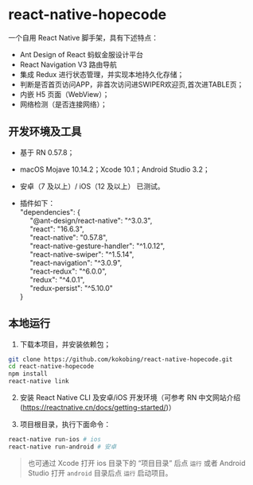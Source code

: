 # react-native-hopecode
一个自用 React Native 脚手架，具有下述特点：　

* Ant Design of React 蚂蚁金服设计平台
* React Navigation V3 路由导航
* 集成 Redux 进行状态管理，并实现本地持久化存储；
* 判断是否首页访问APP，非首次访问进SWIPER欢迎页,首次进TABLE页；
* 内嵌 H5 页面（WebView）；
* 网络检测（是否连接网络）；



## 开发环境及工具

* 基于 RN 0.57.8；
* macOS Mojave 10.14.2；Xcode 10.1；Android Studio 3.2；
* 安卓（7 及以上）/ iOS（12 及以上） 已测试。

* 插件如下：<br/>
 "dependencies": {<br/>
     &nbsp;&nbsp;&nbsp;&nbsp; "@ant-design/react-native": "^3.0.3",<br/>
     &nbsp;&nbsp;&nbsp;&nbsp; "react": "16.6.3",<br/>
     &nbsp;&nbsp;&nbsp;&nbsp; "react-native": "0.57.8",<br/>
     &nbsp;&nbsp;&nbsp;&nbsp; "react-native-gesture-handler": "^1.0.12",<br/>
     &nbsp;&nbsp;&nbsp;&nbsp; "react-native-swiper": "^1.5.14",<br/>
     &nbsp;&nbsp;&nbsp;&nbsp; "react-navigation": "^3.0.9",<br/>
     &nbsp;&nbsp;&nbsp;&nbsp; "react-redux": "^6.0.0",<br/>
     &nbsp;&nbsp;&nbsp;&nbsp; "redux": "^4.0.1",<br/>
     &nbsp;&nbsp;&nbsp;&nbsp; "redux-persist": "^5.10.0"<br/>
  }<br/>



## 本地运行

1.  下载本项目，并安装依赖包；
```bash
git clone https://github.com/kokobing/react-native-hopecode.git
cd react-native-hopecode
npm install
react-native link
```
2.  安装 React Native CLI 及安卓/iOS 开发环境（可参考 RN 中文网站介绍(https://reactnative.cn/docs/getting-started/)）

3.  项目根目录，执行下面命令：

```bash
react-native run-ios # ios
react-native run-android # 安卓
```

> 也可通过 Xcode 打开 ios 目录下的 “项目目录” 后点 `运行` 或者 Android Studio 打开 `android` 目录后点 `运行` 启动项目。


